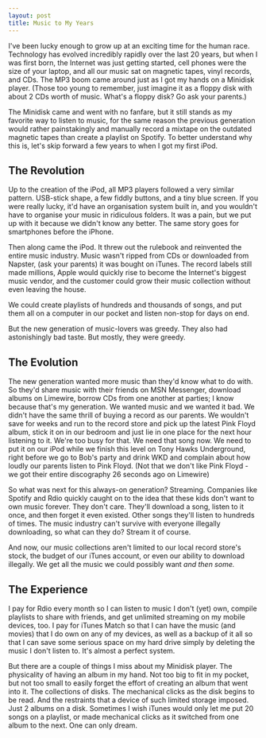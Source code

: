 ```yaml
---
layout: post
title: Music to My Years
---
```


I've been lucky enough to grow up at an exciting time for the human race. Technology has evolved incredibly rapidly over the last 20 years, but when I was first born, the Internet was just getting started, cell phones were the size of your laptop, and all our music sat on magnetic tapes, vinyl records, and CDs. The MP3 boom came around just as I got my hands on a Minidisk player. (Those too young to remember, just imagine it as a floppy disk with about 2 CDs worth of music. What's a floppy disk? Go ask your parents.)

The Minidisk came and went with no fanfare, but it still stands as my favorite way to listen to music, for the same reason the previous generation would rather painstakingly and manually record a mixtape on the outdated magnetic tapes than create a playlist on Spotify. To better understand why this is, let's skip forward a few years to when I got my first iPod.



## The Revolution


Up to the creation of the iPod, all MP3 players followed a very similar pattern. USB-stick shape, a few fiddly buttons, and a tiny blue screen. If you were really lucky, it'd have an organisation system built in, and you wouldn't have to organise your music in ridiculous folders. It was a pain, but we put up with it because we didn't know any better. The same story goes for smartphones before the iPhone.

Then along came the iPod. It threw out the rulebook and reinvented the entire music industry. Music wasn't ripped from CDs or downloaded from Napster, (ask your parents) it was bought on iTunes. The record labels still made millions, Apple would quickly rise to become the Internet's biggest music vendor, and the customer could grow their music collection without even leaving the house.

We could create playlists of hundreds and thousands of songs, and put them all on a computer in our pocket and listen non-stop for days on end.

But the new generation of music-lovers was greedy. They also had astonishingly bad taste. But mostly, they were greedy.



## The Evolution


The new generation wanted more music than they'd know what to do with. So they'd share music with their friends on MSN Messenger, download albums on Limewire, borrow CDs from one another at parties; I know because that's my generation. We wanted music and we wanted it bad. We didn't have the same thrill of buying a record as our parents. We wouldn't save for weeks and run to the record store and pick up the latest Pink Floyd album, stick it on in our bedroom and just lie in one place for the next hour listening to it. We're too busy for that. We need that song now. We need to put it on our iPod while we finish this level on Tony Hawks Underground, right before we go to Bob's party and drink WKD and complain about how loudly our parents listen to Pink Floyd. (Not that we don't like Pink Floyd - we got their entire discography 26 seconds ago on Limewire)

So what was next for this always-on generation? Streaming. Companies like Spotify and Rdio quickly caught on to the idea that these kids don't want to own music forever. They don't care. They'll download a song, listen to it once, and then forget it even existed. Other songs they'll listen to hundreds of times. The music industry can't survive with everyone illegally downloading, so what can they do? Stream it of course.

And now, our music collections aren't limited to our local record store's stock, the budget of our iTunes account, or even our ability to download illegally. We get all the music we could possibly want _and then some._



## The Experience


I pay for Rdio every month so I can listen to music I don't (yet) own, compile playlists to share with friends, and get unlimited streaming on my mobile devices, too. I pay for iTunes Match so that I can have the music (and movies) that I do own on any of my devices, as well as a backup of it all so that I can save some serious space on my hard drive simply by deleting the music I don't listen to. It's almost a perfect system.

But there are a couple of things I miss about my Minidisk player. The physicality of having an album in my hand. Not too big to fit in my pocket, but not too small to easily forget the effort of creating an album that went into it. The collections of disks. The mechanical clicks as the disk begins to be read. And the restraints that a device of such limited storage imposed. Just 2 albums on a disk. Sometimes I wish iTunes would only let me put 20 songs on a playlist, or made mechanical clicks as it switched from one album to the next. One can only dream.

